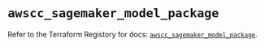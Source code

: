 # `awscc_sagemaker_model_package`

Refer to the Terraform Registory for docs: [`awscc_sagemaker_model_package`](https://registry.terraform.io/providers/hashicorp/awscc/0.70.0/docs/resources/sagemaker_model_package).
